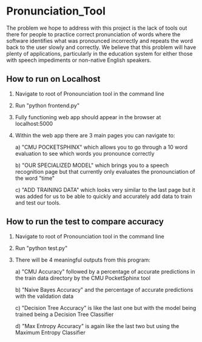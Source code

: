 # Pronunciation_Tool
The problem we hope to address with this project is the lack of tools out there for people to practice correct pronunciation of words where the software identifies what was pronounced incorrectly and repeats the word back to the user slowly and correctly. We believe that this problem will have plenty of applications, particularly in the education system for either those with speech impediments or non-native English speakers.

## How to run on Localhost
1. Navigate to root of Pronounciation tool in the command line
2. Run "python frontend.py"
3. Fully functioning web app should appear in the browser at localhost:5000
4. Within the web app there are 3 main pages you can navigate to:
      
      a) "CMU POCKETSPHINX" which allows you to go through a 10 word evaluation to see which words you pronounce correctly
      
      b) "OUR SPECIALIZED MODEL" which brings you to a speech recognition page but that currently only evaluates the pronounciation of the word "time"
      
      c) "ADD TRAINING DATA" which looks very similar to the last page but it was added for us to be able to quickly and accurately add data to train and test our tools.

## How to run the test to compare accuracy
1. Navigate to root of Pronounciation tool in the command line
2. Run "python test.py"
3. There will be 4 meaningful outputs from this program:
      
      a) "CMU Accuracy" followed by a percentage of accurate predictions in the train data directory by the CMU PocketSphinx tool
      
      b) "Naive Bayes Accuracy" and the percentage of accurate predictions with the validation data
      
      c) "Decision Tree Accuracy" is like the last one but with the model being trained being a Decision Tree Classifier
      
      d) "Max Entropy Accuracy" is again like the last two but using the Maximum Entropy Classifier
